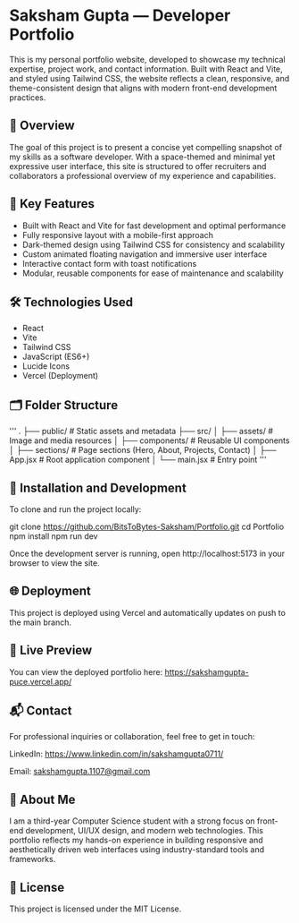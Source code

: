 # Saksham Gupta — Developer Portfolio

This is my personal portfolio website, developed to showcase my technical expertise, project work, and contact information. Built with React and Vite, and styled using Tailwind CSS, the website reflects a clean, responsive, and theme-consistent design that aligns with modern front-end development practices.

## 🌌 Overview

The goal of this project is to present a concise yet compelling snapshot of my skills as a software developer. With a space-themed and minimal yet expressive user interface, this site is structured to offer recruiters and collaborators a professional overview of my experience and capabilities.

## 🧩 Key Features

- Built with React and Vite for fast development and optimal performance
- Fully responsive layout with a mobile-first approach
- Dark-themed design using Tailwind CSS for consistency and scalability
- Custom animated floating navigation and immersive user interface
- Interactive contact form with toast notifications
- Modular, reusable components for ease of maintenance and scalability

## 🛠️ Technologies Used

- React  
- Vite  
- Tailwind CSS  
- JavaScript (ES6+)  
- Lucide Icons  
- Vercel (Deployment)

## 🗂️ Folder Structure
'''
.
├── public/           # Static assets and metadata
├── src/
│   ├── assets/       # Image and media resources
│   ├── components/   # Reusable UI components
│   ├── sections/     # Page sections (Hero, About, Projects, Contact)
│   ├── App.jsx       # Root application component
│   └── main.jsx      # Entry point 
'''

## 🧪 Installation and Development

To clone and run the project locally: 

git clone https://github.com/BitsToBytes-Saksham/Portfolio.git
cd Portfolio
npm install
npm run dev

Once the development server is running, open http://localhost:5173 in your browser to view the site.

## 🌐 Deployment
This project is deployed using Vercel and automatically updates on push to the main branch.

## 🔗 Live Preview
You can view the deployed portfolio here:
https://sakshamgupta-puce.vercel.app/

## 📬 Contact
For professional inquiries or collaboration, feel free to get in touch:

LinkedIn: https://www.linkedin.com/in/sakshamgupta0711/

Email: sakshamgupta.1107@gmail.com

## 📖 About Me

I am a third-year Computer Science student with a strong focus on front-end development, UI/UX design, and modern web technologies. This portfolio reflects my hands-on experience in building responsive and aesthetically driven web interfaces using industry-standard tools and frameworks.

## 📄 License
This project is licensed under the MIT License.
